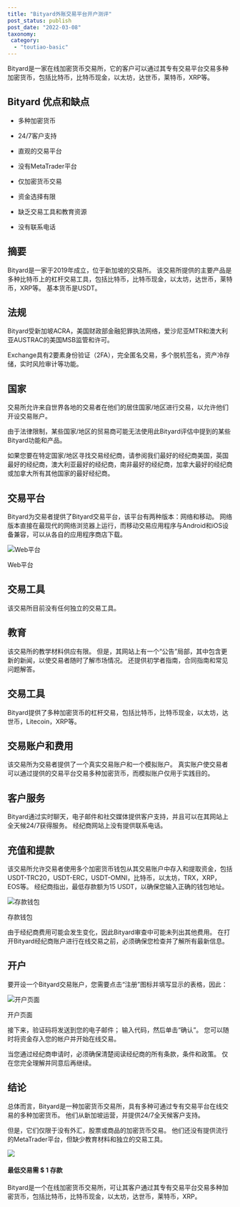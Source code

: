 ```yaml
---
title: "Bityard外账交易平台开户测评"
post_status: publish
post_date: "2022-03-08"
taxonomy:
 category: 
  - "toutiao-basic"
---
```


Bityard是一家在线加密货币交易所，它的客户可以通过其专有交易平台交易多种加密货币，包括比特币，比特币现金，以太坊，达世币，莱特币，XRP等。

## Bityard 优点和缺点

- 多种加密货币

- 24/7客户支持

- 直观的交易平台

- 没有MetaTrader平台

- 仅加密货币交易

- 资金选择有限

- 缺乏交易工具和教育资源

- 没有联系电话


## 摘要

Bityard是一家于2019年成立，位于新加坡的交易所。 该交易所提供的主要产品是多种比特币上的杠杆交易工具，包括比特币，比特币现金，以太坊，达世币，莱特币，XRP等。 基本货币是USDT。

## 法规

Bityard受新加坡ACRA，美国财政部金融犯罪执法网络，爱沙尼亚MTR和澳大利亚AUSTRAC的美国MSB监管和许可。

Exchange具有2要素身份验证（2FA），完全匿名交易，多个脱机签名，资产冷存储，实时风险审计等功能。

## 国家

交易所允许来自世界各地的交易者在他们的居住国家/地区进行交易，以允许他们开设交易账户。

由于法律限制，某些国家/地区的贸易商可能无法使用此Bityard评估中提到的某些Bityard功能和产品。

如果您要在特定国家/地区寻找交易经纪商，请参阅我们最好的经纪商美国，英国最好的经纪商，澳大利亚最好的经纪商，南非最好的经纪商，加拿大最好的经纪商或加拿大所有其他国家的最好经纪商。

## 交易平台

Bityard为交易者提供了Bityard交易平台，该平台有两种版本：网络和移动。 网络版本直接在最现代的网络浏览器上运行，而移动交易应用程序与Android和iOS设备兼容，可以从各自的应用程序商店下载。

![Web平台](https://cdn.fendou.la/funstoutiao/2020/11/Bityard-Review-Web-Platform-707x1024.jpg "Web平台")

Web平台

## 交易工具

该交易所目前没有任何独立的交易工具。

## 教育

该交易所的教学材料供应有限。 但是，其网站上有一个“公告”局部，其中包含更新的新闻，以使交易者随时了解市场情况。 还提供初学者指南，合同指南和常见问题解答。

## 交易工具

Bityard提供了多种加密货币的杠杆交易，包括比特币，比特币现金，以太坊，达世币，Litecoin，XRP等。

## 交易账户和费用

该交易所为交易者提供了一个真实交易账户和一个模拟账户。 真实账户使交易者可以通过提供的交易平台交易多种加密货币，而模拟账户仅用于实践目的。

## 客户服务

Bityard通过实时聊天，电子邮件和社交媒体提供客户支持，并且可以在其网站上全天候24/7获得服务。 经纪商网站上没有提供联系电话。

## 充值和提款

该交易所允许交易者使用多个加密货币钱包从其交易账户中存入和提取资金，包括USDT-TRC20，USDT-ERC，USDT-OMNI，比特币，以太坊，TRX，XRP，EOS等。 经纪商指出，最低存款额为15 USDT，以确保您输入正确的钱包地址。

![存款钱包](https://cdn.fendou.la/funstoutiao/2020/11/Bityard-Review-Deposit-Wallets.jpg "存款钱包")

存款钱包

由于经纪商费用可能会发生变化，因此Bityard审查中可能未列出其他费用。 在打开Bityard经纪商账户进行在线交易之前，必须确保您检查并了解所有最新信息。

## 开户

要开设一个Bityard交易账户，您需要点击“注册”图标并填写显示的表格，因此：

![开户页面](https://cdn.fendou.la/funstoutiao/2020/11/Bityard-Review-Account-Opening-Page-702x1024.jpg "开户页面")

开户页面

接下来，验证码将发送到您的电子邮件； 输入代码，然后单击“确认”。 您可以随时将资金存入您的帐户并开始在线交易。

当您通过经纪商申请时，必须确保清楚阅读经纪商的所有条款，条件和政策。 仅在您完全理解并同意后再继续。

## 结论

总体而言，Bityard是一种加密货币交易所，具有多种可通过专有交易平台在线交易的多种加密货币。 他们从新加坡运营，并提供24/7全天候客户支持。

但是，它们仅限于没有外汇，股票或商品的加密货币交易。 他们还没有提供流行的MetaTrader平台，但缺少教育材料和独立的交易工具。

![](https://cdn.fendou.la/funstoutiao/2020/11/Bityard-Logo.png)

#### 最低交易需 **$ 1** 存款

Bityard是一个在线加密货币交易所，可让其客户通过其专有交易平台交易多种加密货币，包括比特币，比特币现金，以太坊，达世币，莱特币，XRP。
